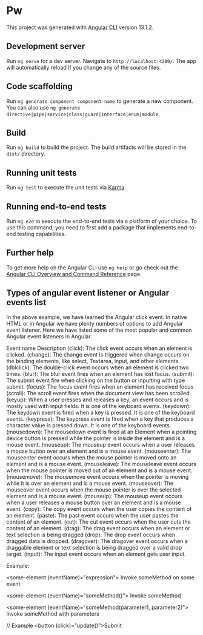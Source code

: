 # Pw

This project was generated with [Angular CLI](https://github.com/angular/angular-cli) version 13.1.2.

## Development server

Run `ng serve` for a dev server. Navigate to `http://localhost:4200/`. The app will automatically reload if you change any of the source files.

## Code scaffolding

Run `ng generate component component-name` to generate a new component. You can also use `ng generate directive|pipe|service|class|guard|interface|enum|module`.

## Build

Run `ng build` to build the project. The build artifacts will be stored in the `dist/` directory.

## Running unit tests

Run `ng test` to execute the unit tests via [Karma](https://karma-runner.github.io).

## Running end-to-end tests

Run `ng e2e` to execute the end-to-end tests via a platform of your choice. To use this command, you need to first add a package that implements end-to-end testing capabilities.

## Further help

To get more help on the Angular CLI use `ng help` or go check out the [Angular CLI Overview and Command Reference](https://angular.io/cli) page.

## Types of angular event listener or Angular events list
In the above example, we have learned the Angular click event. In native HTML or in Angular we have plenty numbers of options to add Angular event listener. Here we have listed some of the most popular and common Angular event listeners in Angular.

Event name	Description
(click):	The click event occurs when an element is clicked.
(change):	The change event is triggered when change occurs on the binding elements, like select, Textarea, input, and other elements.
(dblclick):	The double-click event occurs when an element is clicked two times.
(blur):	The blur event fires when an element has lost focus. 
(submit):	The submit event fire when clicking on the button or inputting with type submit.
(focus):	The focus event fires when an element has received focus
(scroll):	The scroll event fires when the document view has been scrolled.
(keyup):	When a user presses and releases a key, an event occurs and is mostly used with input fields. It is one of the keyboard events.
(keydown):	The keydown event is fired when a key is pressed. It is one of the keyboard events.
(keypress):	 The keypress event is fired when a key that produces a character value is pressed down. It is one of the keyboard events.
(mousedown):	The mousedown event is fired at an Element when a pointing device button is pressed while the pointer is inside the element and is a mouse event.
(mouseup):	The mouseup event occurs when a user releases a mouse button over an element and is a mouse event.
(mouseenter):	The mouseenter event occurs when the mouse pointer is moved onto an element and is a mouse event.
(mouseleave):	The mouseleave event occurs when the mouse pointer is moved out of an element and is a mouse event.
(mousemove):	The mousemove event occurs when the pointer is moving while it is over an element and is a mouse event.
(mouseover):	The mouseover event occurs when the mouse pointer is over the selected element and is a mouse event.
(mouseup):	The mouseup event occurs when a user releases a mouse button over an element and is a mouse event. 
(copy):	The copy event occurs when the user copies the content of an element. 
(paste):	The past event occurs when the user pastes the content of an element. 
(cut):	The cut event occurs when the user cuts the content of an element. 
(drag):	The drag event occurs when an element or text selection is being dragged
(drop):	The drop event occurs when dragged data is dropped.
(dragover):	The dragover event occurs when a draggable element or text selection is being dragged over a valid drop target. 
(input):	The input event occurs when an element gets user input.

Example:

<some-element (eventName)="expression">
  Invoke someMethod on some event
</some-element>

<some-element (eventName)="someMethod()">
  Invoke someMethod
</some-element>

<some-element (eventName)="someMethod(parameter1, parameter2)">
  Invoke someMethod with parameters
</some-element>

// Example
<button (click)="update()">Submit</button>
